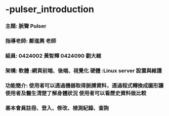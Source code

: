 # -pulser_introduction
### 主題: 脈聲 Pulser
### 指導老師: 鄭進興 老師
### 組員: 0424002 黃智輝   0424090 劉大維
### 架構: 軟體 :網頁前端、後端、視覺化  硬體 :Linux server 設置與維護
### 功能簡介: 使用者可以透過機器取得脈膊資料，透過程式轉換成圖形讓使用者及醫生清楚了解身體狀況 使用者可以看歷史資料做比較
### 基本會員註冊、登入、修改、檢測紀錄、查詢

